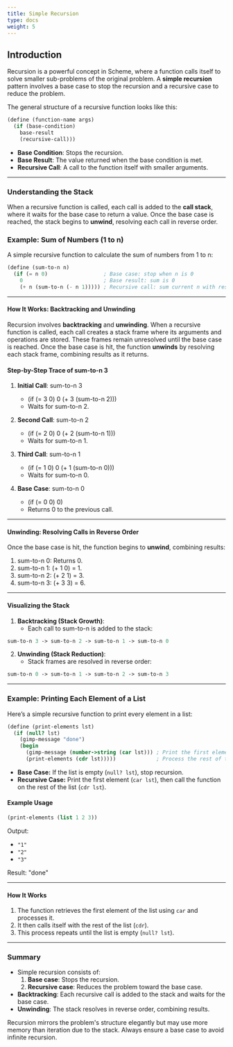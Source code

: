 ```yaml
---
title: Simple Recursion
type: docs
weight: 5
---
```


## Introduction

Recursion is a powerful concept in Scheme, where a function calls itself to solve smaller sub-problems of the original problem. A **simple recursion** pattern involves a base case to stop the recursion and a recursive case to reduce the problem.

The general structure of a recursive function looks like this:

```scheme
(define (function-name args)
  (if (base-condition)
    base-result
    (recursive-call)))
```

- **Base Condition**: Stops the recursion.
- **Base Result**: The value returned when the base condition is met.
- **Recursive Call**: A call to the function itself with smaller arguments.

---

### Understanding the Stack

When a recursive function is called, each call is added to the **call stack**, where it waits for the base case to return a value. Once the base case is reached, the stack begins to **unwind**, resolving each call in reverse order.

### Example: Sum of Numbers (1 to n)

A simple recursive function to calculate the sum of numbers from 1 to n:

```scheme
(define (sum-to-n n)
  (if (= n 0)                  ; Base case: stop when n is 0
    0                          ; Base result: sum is 0
    (+ n (sum-to-n (- n 1))))) ; Recursive call: sum current n with result of smaller problem
```

---

#### How It Works: Backtracking and Unwinding

Recursion involves **backtracking** and **unwinding**. When a recursive function is called, each call creates a stack frame where its arguments and operations are stored. These frames remain unresolved until the base case is reached. Once the base case is hit, the function **unwinds** by resolving each stack frame, combining results as it returns.

#### Step-by-Step Trace of sum-to-n 3

1. **Initial Call**: sum-to-n 3
   - (if (= 3 0) 0 (+ 3 (sum-to-n 2)))
   - Waits for sum-to-n 2.

2. **Second Call**: sum-to-n 2
   - (if (= 2 0) 0 (+ 2 (sum-to-n 1)))
   - Waits for sum-to-n 1.

3. **Third Call**: sum-to-n 1
   - (if (= 1 0) 0 (+ 1 (sum-to-n 0)))
   - Waits for sum-to-n 0.

4. **Base Case**: sum-to-n 0
   - (if (= 0 0) 0)
   - Returns 0 to the previous call.

---

#### Unwinding: Resolving Calls in Reverse Order

Once the base case is hit, the function begins to **unwind**, combining results:

1. sum-to-n 0: Returns 0.
2. sum-to-n 1: (+ 1 0) = 1.
3. sum-to-n 2: (+ 2 1) = 3.
4. sum-to-n 3: (+ 3 3) = 6.

---

#### Visualizing the Stack

1. **Backtracking (Stack Growth)**:
   - Each call to sum-to-n is added to the stack:

```scheme
sum-to-n 3 -> sum-to-n 2 -> sum-to-n 1 -> sum-to-n 0
```

2. **Unwinding (Stack Reduction)**:
   - Stack frames are resolved in reverse order:

```scheme
sum-to-n 0 -> sum-to-n 1 -> sum-to-n 2 -> sum-to-n 3
```

---

### Example: Printing Each Element of a List

Here’s a simple recursive function to print every element in a list:

```scheme
(define (print-elements lst)
  (if (null? lst)
    (gimp-message "done")
    (begin
      (gimp-message (number->string (car lst))) ; Print the first element
      (print-elements (cdr lst)))))             ; Process the rest of the list
```

- **Base Case:** If the list is empty (`null? lst`), stop recursion.
- **Recursive Case:** Print the first element (`car lst`), then call the function on the rest of the list (`cdr lst`).

#### Example Usage

```scheme
(print-elements (list 1 2 3))
```

Output:

- `"1"`
- `"2"`
- `"3"`

Result: "done"

---

#### How It Works

1. The function retrieves the first element of the list using `car` and processes it.
2. It then calls itself with the rest of the list (`cdr`).
3. This process repeats until the list is empty (`null? lst`).

---

### Summary

- Simple recursion consists of:
  1. **Base case**: Stops the recursion.
  2. **Recursive case**: Reduces the problem toward the base case.
- **Backtracking**: Each recursive call is added to the stack and waits for the base case.
- **Unwinding**: The stack resolves in reverse order, combining results.

Recursion mirrors the problem's structure elegantly but may use more memory than iteration due to the stack. Always ensure a base case to avoid infinite recursion.
